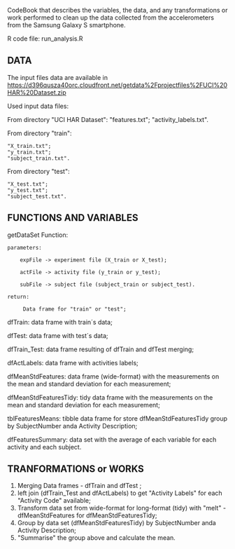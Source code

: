 CodeBook that describes the variables, the data, and any transformations or work performed to clean up the data 
collected from the accelerometers from the Samsung Galaxy S smartphone.

R code file: run_analysis.R

DATA
-----

The input files data are available in https://d396qusza40orc.cloudfront.net/getdata%2Fprojectfiles%2FUCI%20HAR%20Dataset.zip

Used input data files:

From directory "UCI HAR Dataset":
	"features.txt";
	"activity_labels.txt".
	
From directory "train":

	"X_train.txt";
	"y_train.txt";
	"subject_train.txt".

From directory "test":

	"X_test.txt";
	"y_test.txt";
	"subject_test.txt".
 

FUNCTIONS AND VARIABLES
------------------------

getDataSet Function:

	parameters:
	
		expFile -> experiment file (X_train or X_test);
		
		actFile -> activity file (y_train or y_test);
		
		subFile -> subject file (subject_train or subject_test).
		
    return:
    
	     Data frame for "train" or "test";
	     

dfTrain: data frame with train´s data;

dfTest: data frame with test´s data;

dfTrain_Test: data frame resulting of dfTrain and dfTest merging;

dfActLabels: data frame with activities labels;

dfMeanStdFeatures: data frame (wide-format) with the measurements on the mean and standard deviation for each measurement;

dfMeanStdFeaturesTidy: tidy data frame with the measurements on the mean and standard deviation for each measurement;

tblFeaturesMeans: tibble data frame for store dfMeanStdFeaturesTidy group by SubjectNumber anda Activity Description;

dfFeaturesSummary: data set with the average of each variable for each activity and each subject.


TRANFORMATIONS or WORKS
------------------------

1) Merging Data frames  - dfTrain and dfTest ;
2) left join (dfTrain_Test and dfActLabels) to get "Activity Labels" for each "Activity Code" available;
3) Transform data set from wide-format for long-format (tidy) with "melt" - dfMeanStdFeatures for dfMeanStdFeaturesTidy;
4) Group by data set (dfMeanStdFeaturesTidy) by SubjectNumber anda Activity Description;
5) "Summarise" the group above and calculate the mean.


